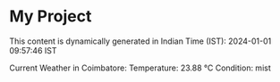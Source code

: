 # My Project

This content is dynamically generated in Indian Time (IST): 2024-01-01 09:57:46 IST


Current Weather in Coimbatore:
Temperature: 23.88 °C
Condition: mist
